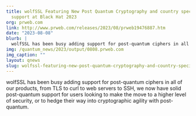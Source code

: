 ```yaml
---
title: wolfSSL Featuring New Post Quantum Cryptography and country specific cipher
  support at Black Hat 2023
org: prweb.com
link: http://www.prweb.com/releases/2023/08/prweb19476887.htm
date: "2023-08-08"
blurb: |
  wolfSSL has been busy adding support for post-quantum ciphers in all of our products, from TLS to curl to web servers to SSH, we now have solid post-quantum support for users looking to make the move to a higher level of security, or to hedge their way into cryptographic agility with post-quantum.
img: /quantum_news/2023/output/0808.prweb.com
img_caption: ""
layout: qnews
slug: wolfssl-featuring-new-post-quantum-cryptography-and-country-specific-cipher-support-at-black-hat-2023
---
```


wolfSSL has been busy adding support for post-quantum ciphers in all of our products, from TLS to curl to web servers to SSH, we now have solid post-quantum support for users looking to make the move to a higher level of security, or to hedge their way into cryptographic agility with post-quantum.
